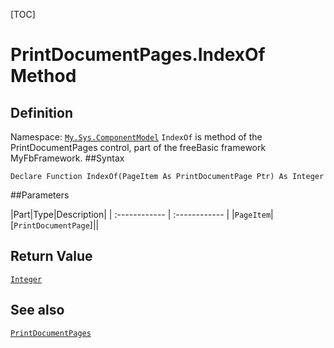 [TOC]
# PrintDocumentPages.IndexOf Method

## Definition
Namespace: [`My.Sys.ComponentModel`](My.Sys.ComponentModel.md)
`IndexOf` is method of the PrintDocumentPages control, part of the freeBasic framework MyFbFramework.
##Syntax
```freeBasic
Declare Function IndexOf(PageItem As PrintDocumentPage Ptr) As Integer
```

##Parameters

|Part|Type|Description|
| :------------ | :------------ |
|`PageItem`|[`PrintDocumentPage`]||

## Return Value
[`Integer`]("https://www.freebasic.net/wiki/KeyPgInteger")
## See also
[`PrintDocumentPages`](PrintDocumentPages.md)
